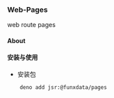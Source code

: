 ### Web-Pages
web route pages

#### About


#### 安装与使用

* 安装包

```
    deno add jsr:@funxdata/pages
```

